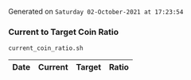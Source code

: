 Generated on `Saturday 02-October-2021 at 17:23:54`

### Current to Target Coin Ratio
`current_coin_ratio.sh`

Date|Current|Target|Ratio
---|---|---|---
